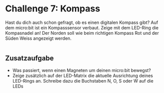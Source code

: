 # Challenge 7: Kompass

Hast du dich auch schon gefragt, ob es einen digitalen Kompass gibt? Auf dem micro:bit ist ein Kompasssensor verbaut. Zeige mit dem LED-Ring die Kompasnadel an! Der Norden soll wie beim richtigen Kompass Rot und der Süden Weiss angezeigt werden.

```blocks

```

## Zusatzaufgabe

- Was passiert, wenn einen Magneten um deinen micro:bit bewegst? 
- Zeige zusätzlich auf der LED-Matrix die aktuelle Ausrichtung deines LED-Rings an. Schreibe dazu die Buchstaben N, O, S oder W auf die LEDs 

```blocks

```

<script src="../../assets/js/gh-pages-embed.js"></script><script>makeCodeRender("https://makecode.microbit.org/", "InES-HPMM/zhaw_lightbag");</script>